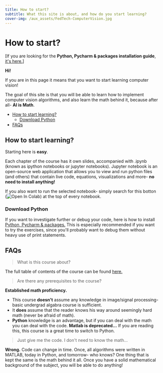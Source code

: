 ```yaml
---
title: How to start?
subtitle: What this site is about, and how do you start learning?
cover-img: /aux_assets/FedTech-ComputerVision.jpg
---
```


# How to start?

[If you are looking for the **Python, Pycharm & packages installation guide**, [it's here.](/pages/python_pycharm_installation/python_pycharm_installation/)]

**Hi!** 

If you are in this page it means that you want to start learning computer vision!

The goal of this site is that you will be able to learn how to implement computer vision algorithms, and also learn the math behind it, because after all- **AI is Math**.


- [How to start learning?](#how-to-start-learning)
  - [Download Python](#download-python)
- [FAQs](#faqs)


## How to start learning?
Starting here is **easy**.

Each chapter of the course has it own slides, accompanied with .ipynb (known as ipython notebooks or jupyter notebooks).
Jupyter notebook is an open-source web application that allows you to view and run python files (and others) that contain live code, equations, visualizations and more- **no need to install anything!**

If you also want to run the selected notebook- simply search for this botton (![Open In Colab](https://colab.research.google.com/assets/colab-badge.svg)) at the top of every notebook.

### Download Python
If you want to investigate further or debug your code, here is how to install [Python, Pycharm & packages.](/pages/python_pycharm_installation/python_pycharm_installation/)
This is especially recommended if you want to try the exercises, since you'll probably want to debug them without heavy use of print statements.  

## FAQs
> What is this course about?

The full table of contents of the course can be found [here.](/pages/toc/)

> Are there any prerequisites to the course?

**Established math proficiency.** 
- This course **doesn't** assume any knowledge in image/signal processing- basic undergrad algabra course is sufficient. 
- It **does** assume that the reader knows his way around seemingly hard math (never be afraid of math).
- **Python** knowledge is an advantage, but if you can deal with the math you can deal with the code. **Matlab is deprecated...** If you are reading this, this course is a great time to switch to Python.

> Just give me the code. I don't need to know the math...
 
**Wrong.** Code can change in time. Once, all algorithms were written in MATLAB, today in Python, and tomorrow- who knows? One thing that is kept the same is the math behind it all. Once you have a solid mathematical background of the subject, you will be able to do anything!



